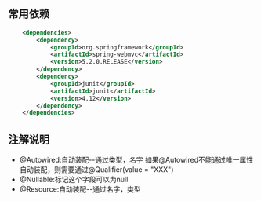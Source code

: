 ## 常用依赖
```xml
    <dependencies>
        <dependency>
            <groupId>org.springframework</groupId>
            <artifactId>spring-webmvc</artifactId>
            <version>5.2.0.RELEASE</version>
        </dependency>
        <dependency>
            <groupId>junit</groupId>
            <artifactId>junit</artifactId>
            <version>4.12</version>
        </dependency>
    </dependencies>
```

## 注解说明
- @Autowired:自动装配--通过类型，名字
    如果@Autowired不能通过唯一属性自动装配，则需要通过@Qualifier(value = "XXX")
- @Nullable:标记这个字段可以为null
- @Resource:自动装配--通过名字，类型
